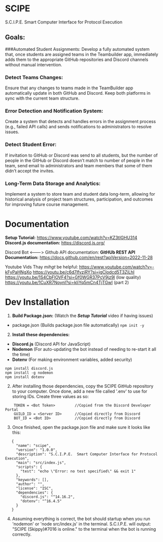# SCIPE
S.C.I.P.E.  Smart Computer Interface for Protocol Execution 

## Goals:
###Automated Student Assignments: 
Develop a fully automated system that, once students are assigned teams in the Teambuilder app, immediately adds them to the appropriate GitHub repositories and Discord channels without manual intervention. 
 
### Detect Teams Changes: 
Ensure that any changes to teams made in the TeamBuilder app automatically update in both GitHub and Discord. Keep both platforms in sync with the current team structure. 

### Error Detection and Notification System: 
Create a system that detects and handles errors in the assignment process (e.g., failed API calls) and sends notifications to administrators to resolve issues. 

### Detect Student Error: 
If invitation to GitHub or Discord was send to all students, but the number of people in the GitHub or Discord doesn’t match to number of people in the team, send email to administrators and team members that some of them didn’t accept the invites.  

### Long-Term Data Storage and Analytics: 
Implement a system to store team and student data long-term, allowing for historical analysis of project team structures, participation, and outcomes for improving future course management. 

# Documentation
**Setup Tutorial:** https://www.youtube.com/watch?v=KZ3tIGHU314
**Discord.js documentation:** https://discord.js.org/

Discord Bot <---> Github API documentation:
**GitHUb REST API Documentation:** https://docs.github.com/en/rest?apiVersion=2022-11-28  

Youtube Vids Thay _mihgt_ be helpful:
https://www.youtube.com/watch?v=-kFyPaHNgXo 
https://youtu.be/c6d7lfvziRY?si=jgClodcd5T3ZjLhI 
https://youtu.be/1S4CbFlOVF4?si=Gf0WGR37PcV9jz9l (low quality)
    https://youtu.be/1CuXR7NoynI?si=kIiYq5mCn4TjTGwI (part 2)


# Dev Installation
1) **Build Package.json:** (Watch the **_Setup Tutorial_** video if having issues)
- package.json (Builds package.json file automatically) 
`npm init -y`

2) **Install these dependencies:**
- **Discord.js** (Discord API for JavaScript)
- **Nodemon** (For auto-updating the bot instead of needing to re-start it all the time) 
- **Dotenv** (For making environment variables, added security)
```
npm install discord.js
npm install -g nodemon
npm install dotenv
```

2) After installing those dependencies, copy the SCIPE GitHub repository to your computer. Once done, add a new file called '.env' to use for storing IDs. Create three values as so:

```
    TOKEN = <Bot Token>         //Copied from the Discord Developer Portal
    GUILD_ID = <Server ID>      //Copied directly from Discord
    BOT_ID = <Bot ID>           //Copied directly from Discord
```

3) Once finished, open the package.json file and make sure it looks like this: 

```
   {
     "name": "scipe",
     "version": "1.0.0",
     "description": "S.C.I.P.E.  Smart Computer Interface for Protocol Execution",
     "main": "src/index.js",
     "scripts": {
       "test": "echo \"Error: no test specified\" && exit 1"
     },
     "keywords": [],
     "author": "",
     "license": "ISC",
     "dependencies": {
       "discord.js": "^14.16.2",
       "dotenv": "^16.4.5"
     }
   }
```

4) Assuming everything is correct, the bot should startup when you run 'nodemon' or 'node src/index.js' in the terminal. S.C.I.P.E. will output: "SCIPE (Skippy)#7016 is online." to the terminal when the bot is running correctly. 
